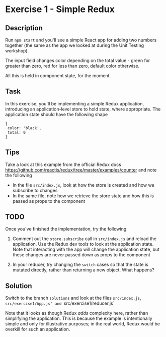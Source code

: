 # Exercise 1 - Simple Redux

## Description

Run `npm start` and you'll see a simple React app for adding two numbers together (the same as the app we looked at 
during the Unit Testing workshop).

The input field changes color depending on the total value - green for greater than zero, red for less than zero, default color otherwise.

All this is held in component state, for the moment.

## Task

In this exercise, you'll be implementing a simple Redux application, introducing an application-level 
store to hold state, where appropriate. The application state should have the following shape

```
{
 color: 'black',
 total: 0
}
```

## Tips

Take a look at this example from the official Redux docs https://github.com/reactjs/redux/tree/master/examples/counter and note
the following 

- In the file `src/index.js`, look at how the store is created and how we subscribe to changes
- In the same file, note how we retrieve the store state and how this is passed as props to the component

## TODO

Once you've finished the implementation, try the following:

1. Comment out the `store.subscribe` call in `src/index.js` and reload the application. Use the Redux dev tools to look at the application
state. Note that interacting with the app will change the application state, but these changes are never passed down as props to 
the component

2. In your reducer, try changing the `switch` cases so that the state is mutated directly, rather than returning a new object. What happens?

## Solution

Switch to the branch `solutions` and look at the files `src/index.js`, `src/exercise1/App.js' and `src/exercise1/reducer.js` 

Note that it looks as though Redux *adds* complexity here, rather than simplifying the application. This is because the 
example is intentionally simple and only for illustrative purposes; in the real world, Redux would be overkill for such an application.
